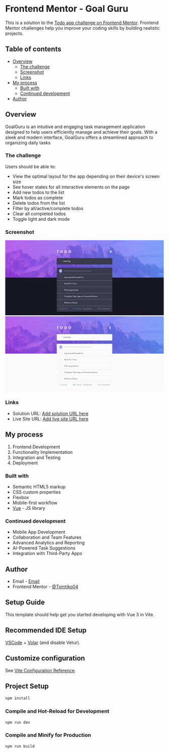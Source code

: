 # Frontend Mentor - Goal Guru

This is a solution to the [Todo app challenge on Frontend Mentor](https://www.frontendmentor.io/challenges/todo-app-Su1_KokOW). Frontend Mentor challenges help you improve your coding skills by building realistic projects. 

## Table of contents

- [Overview](#overview)
  - [The challenge](#the-challenge)
  - [Screenshot](#screenshot)
  - [Links](#links)
- [My process](#my-process)
  - [Built with](#built-with)
  - [Continued development](#Continued-development)
- [Author](#author)

## Overview

GoalGuru is an intuitive and engaging task management application designed to help users efficiently manage and achieve their goals. With a sleek and modern interface, GoalGuru offers a streamlined approach to organizing daily tasks

### The challenge

Users should be able to:

- View the optimal layout for the app depending on their device's screen size
- See hover states for all interactive elements on the page
- Add new todos to the list
- Mark todos as complete
- Delete todos from the list
- Filter by all/active/complete todos
- Clear all completed todos
- Toggle light and dark mode

### Screenshot

![](./src/assest/1.jpeg)
![](./src/assest/2.jpeg)

### Links

- Solution URL: [Add solution URL here](https://github.com/Tomtiko04/Goal-Guru)
- Live Site URL: [Add live site URL here](https://goal-guru.vercel.app/)

## My process

1. Frontend Development
2. Functionality Implementation
3. Integration and Testing
4. Deployment

### Built with

- Semantic HTML5 markup
- CSS custom properties
- Flexbox
- Mobile-first workflow
- [Vue](https://vuejs.org/) - JS library

### Continued development

- Mobile App Development
- Collaboration and Team Features
- Advanced Analytics and Reporting
- AI-Powered Task Suggestions
- Integration with Third-Party Apps

## Author

- Email - [Email](ogunneyeoyinkansola@gmail.com)
- Frontend Mentor - [@Tomtiko04](https://www.frontendmentor.io/profile/Tomtiko04)

## Setup Guide 

This template should help get you started developing with Vue 3 in Vite.

## Recommended IDE Setup

[VSCode](https://code.visualstudio.com/) + [Volar](https://marketplace.visualstudio.com/items?itemName=Vue.volar) (and disable Vetur).

## Customize configuration

See [Vite Configuration Reference](https://vitejs.dev/config/).

## Project Setup

```sh
npm install
```

### Compile and Hot-Reload for Development

```sh
npm run dev
```

### Compile and Minify for Production

```sh
npm run build
```
